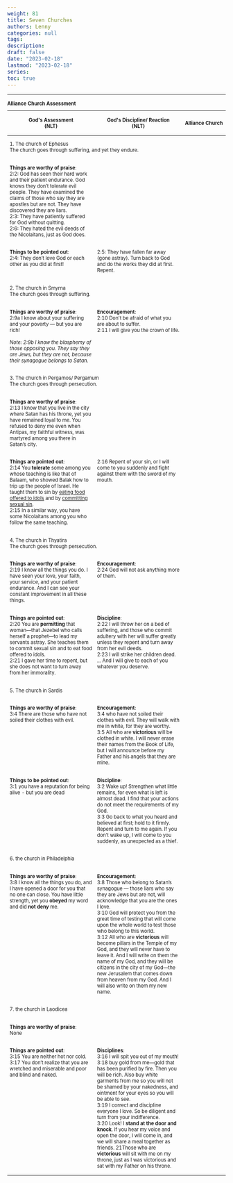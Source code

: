 ```yaml
---
weight: 81
title: Seven Churches 
authors: Lenny
categories: null
tags: 
description: 
draft: false
date: "2023-02-18"
lastmod: "2023-02-18"
series:
toc: true
---
```



<!--more-->
---

<table style="width:100%; font-size: 80%">
<caption style="text-align:left", align = "top"><b>Alliance Church Assessment</b></caption>
<colgroup><col style="width: 40%" /><col style="width: 40%" /><col style="width: 20%" />
</colgroup>
<thead>
  <tr class="left">
    <th><p>God's Assessment <br> (NLT)</p></th>
    <th><p>God's Discipline/ Reaction <br> (NLT)</p></th>
    <th><p>Alliance Church</p></th>
  </tr>
</thead>
<tbody VALIGN=TOP>
  <tr>
  <td colspan = "3" class = "pink subtitle"><p>1. The church of Ephesus  
    <br>The church goes through suffering, and yet they endure.</p>
  </td>
  </tr>
  <tr>
    <td><p><b>Things are worthy of praise</b>:  
    <br>2:2: God has seen their hard work and their patient endurance. God knows they don’t tolerate evil people. They have examined the claims of those who say they are apostles but are not. They have discovered they are liars.   
    <br>2:3: They have patiently suffered for God without quitting.
    <br>2:6: They hated the evil deeds of the Nicolaitans, just as God does.
    </td>
    <td></td>
    <td>
  </tr>
  <tr>
    <td><b><p>Things to be pointed out</b>:  
    <br>2:4: They don’t love God or each other as you did at first!
    </p></td>
    <td><p>2:5: They have fallen far away (gone astray). Turn back to God and do the works they did at first.  Repent.
    </p></td>
    <td><p>
    </p></td>
  </tr>
  <tr>
  <td colspan = "3" class = "pink subtitle"><p>2. The church in Smyrna  
    <br>The church goes through suffering.</p>
    </td>
  </tr>
  <tr>
    <td><p><b>Things are worthy of praise</b>:  
    <br>2:9a I know about your suffering and your poverty — but you are rich!
    <br><br><i>Note: 2:9b I know the blasphemy of those opposing you. They say they are Jews, but they are not, because their synagogue belongs to Satan.</i>
    </p></td>
    <td><p><b>Encouragement</b>:
    <br>2:10 Don't be afraid of what you are about to suffer.
    <br>2:11 I will give you the crown of life.
    </p></td>
    <td><p>
    </p></td>
  </tr>
  <tr>
  <td colspan = "3" class = "pink subtitle"><p>3. The church in Pergamos/ Pergamum  
    <br>The church goes through persecution. </p>
  </td>
  </tr>
  <tr>
    <td><p><b>Things are worthy of praise</b>:
    <br>2:13 I know that you live in the city where Satan has his throne, yet you have remained loyal to me. You refused to deny me even when Antipas, my faithful witness, was martyred among you there in Satan’s city.
    </td>
    <td></td>
    <td></td>
  </tr>
  <tr>
    <td><p><b>Things are pointed out</b>:
    <br>2:14 You <b>tolerate</b> some among you whose teaching is like that of Balaam, who showed Balak how to trip up the people of Israel. He taught them to sin by <u class = "red">eating food offered to idols</u> and by <u class = "red">committing sexual sin</u>.
<br>2:15 In a similar way, you have some Nicolaitans among you who follow the same teaching. 
    </p></td>
    <td><p>2:16 Repent of your sin, or I will come to you suddenly and fight against them with the sword of my mouth.
    </p></td>
    <td><p>
    </p></td>  
  </tr>
  <tr>
  <td colspan = "3" class = "pink subtitle"><p>4. The church in Thyatira  
    <br>The church goes through persecution. </p>
  </td>
  </tr>
  <tr>
    <td><p><b>Things are worthy of praise</b>:
    <br>2:19 I know all the things you do. I have seen your love, your faith, your service, and your patient endurance. And I can see your constant improvement in all these things.
    <td><p><b>Encouragement</b>:
    <br>2:24 God will not ask anything more of them.
    </p></td>
    <td></td>
  </tr>
  <tr>
    <td><p><b>Things are pointed out</b>:
    <br>2:20 You are <b>permitting</b> that woman—that Jezebel who calls herself a prophet—to lead my servants astray. She teaches them to commit sexual sin and to eat food offered to idols.
<br>2:21 I gave her time to repent, but she does not want to turn away from her immorality.
    </p></td>
    <td><p><b>Discipline</b>:
    <br>2:22 I will throw her on a bed of suffering, and those who commit adultery with her will suffer greatly unless they repent and turn away from her evil deeds.
<br>2:23 I will strike her children dead. ... And I will give to each of you whatever you deserve. 
    </p></td>
    <td><p>
    </p></td>
  </tr>
  <tr>
  <td colspan = "3" class = "pink subtitle"><p>5. The church in Sardis</p>
  </td>
  </tr>
  <tr>
    <td><p><b>Things are worthy of praise</b>:
    <br>3:4 There are those who have not soiled their clothes with evil.
    </p></td>
    <td><p><b>Encouragement</b>:
    <br>3:4 who have not soiled their clothes with evil. They will walk with me in white, for they are worthy.
<br>3:5 All who are <b>victorious</b> will be clothed in white. I will never erase their names from the Book of Life, but I will announce before my Father and his angels that they are mine.
    </td>
    <td></td>
  </tr>
  <tr>
    <td><p><b>Things to be pointed out</b>:
    <br>3:1 you have a reputation for being alive - but you are dead
    </p>
    </td>
    <td><p><b>Discipline</b>:
    <br>3:2 Wake up! Strengthen what little remains, for even what is left is almost dead. I find that your actions do not meet the requirements of my God.
<br>3:3 Go back to what you heard and believed at first; hold to it firmly. Repent and turn to me again. If you don’t wake up, I will come to you suddenly, as unexpected as a thief.
    </p></td>
    <td><p>
    </p></td>  
  </tr>
  <tr>
    <td colspan = "3" class = "pink subtitle"><p>6. the church in Philadelphia</p>
    </td>
  </tr>
  <tr>
    <td><p><b>Things are worthy of praise</b>:
    <br>3:8 I know all the things you do, and I have opened a door for you that no one can close. You have little strength, yet you <b>obeyed</b> my word and did <b>not deny</b> me.
    </p></td>
    <td><p><b>Encouragement</b>:
    <br>3:8 Those who belong to Satan’s synagogue — those liars who say they are Jews but are not, will acknowledge that you are the ones I love.
    <br>3:10 God will protect you from the great time of testing that will come upon the whole world to test those who belong to this world. 
    <br>3:12 All who are <b>victorious</b> will become pillars in the Temple of my God, and they will never have to leave it. And I will write on them the name of my God, and they will be citizens in the city of my God—the new Jerusalem that comes down from heaven from my God. And I will also write on them my new name.
    </p></td>
    <td><p>
    </p></td>  
  </tr>
  <tr>
    <td colspan = "3" class = "pink subtitle"><p>7. the church in Laodicea</p>
    </td>
  </tr>
  <tr>
    <td><p><b>Things are worthy of praise</b>:
    <br> None
    </p></td>
    <td></td><td></td>
  </tr>
  <tr>
    <td><p><b>Things are pointed out</b>:
    <br>3:15 You are neither hot nor cold. 
    <br>3:17 You don’t realize that you are wretched and miserable and poor and blind and naked. 
    </p></td>
    <td><p><b>Disciplines</b>:
    <br>3:16 I will spit you out of my mouth!
    <br>3:18 buy gold from me—gold that has been purified by fire. Then you will be rich. Also buy white garments from me so you will not be shamed by your nakedness, and ointment for your eyes so you will be able to see.
<br>3:19 I correct and discipline everyone I love. So be diligent and turn from your indifference.
<br>3:20 Look! I <b>stand at the door and knock</b>. If you hear my voice and open the door, I will come in, and we will share a meal together as friends.
21Those who are <b>victorious</b> will sit with me on my throne, just as I was victorious and sat with my Father on his throne.
    </p></td>
    <td><p>
    </p></td>
  </tr>
</tbody>
</table>
